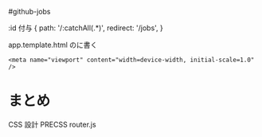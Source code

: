 #github-jobs

:id 付与
{
path: '/:catchAll(.\*)',
redirect: '/jobs',
}

app.template.html の<head>に書く

```
<meta name="viewport" content="width=device-width, initial-scale=1.0" />
```

# まとめ

CSS 設計 PRECSS
router.js

